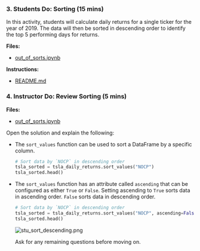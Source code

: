 ### 3. Students Do: Sorting (15 mins)

In this activity, students will calculate daily returns for a single ticker for the year of 2019. The data will then be sorted in descending order to identify the top 5 performing days for returns.

**Files:**

* [out_of_sorts.ipynb](Activities/03-Stu_Sorting/Unsolved/out_of_sorts.ipynb)

**Instructions:**

* [README.md](Activities/03-Stu_Sorting/README.md)

### 4. Instructor Do: Review Sorting (5 mins)

**Files:**

* [out_of_sorts.ipynb](Activities/03-Stu_Sorting/Solved/out_of_sorts.ipynb)

Open the solution and explain the following:

* The `sort_values` function can be used to sort a DataFrame by a specific column.

    ```python
    # Sort data by `NOCP` in descending order
    tsla_sorted = tsla_daily_returns.sort_values("NOCP")
    tsla_sorted.head()
    ```

* The `sort_values` function has an attribute called `ascending` that can be configured as either `True` or `False`. Setting ascending to `True` sorts data in ascending order. `False` sorts data in descending order.

    ```python
    # Sort data by `NOCP` in descending order
    tsla_sorted = tsla_daily_returns.sort_values("NOCP", ascending=False)
    tsla_sorted.head()
    ```

    ![stu_sort_descending.png](Images/stu_sort_descending.png)

  Ask for any remaining questions before moving on.

